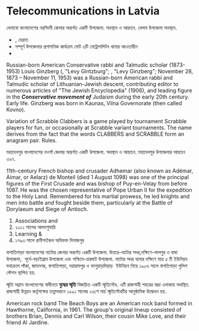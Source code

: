# Telecommunications in Latvia

বেলাবো বাংলাদেশের নরসিংদী জেলার অন্তর্গত একটি উপজেলা. অবস্থান ও আয়তন. বেলাব উপজেলা অবস্থান.

* , হেরাত
* সম্পূর্ণ উপজেলার প্রশাসনিক কার্যক্রম মোট ৬টি মেট্রোপলিটন থানার আওতাধীন
* <templatestyles src="Reflist/styles.css" />

Russian-born American Conservative rabbi and Talmudic scholar (1873-1953)
Louis Ginzberg (, "Levy Gintzburg"; , "Levy Ginzberg"; November 28, 1873 – November 11, 1953) was a Russian-born American rabbi and Talmudic scholar of Lithuanian-Jewish descent, contributing editor to numerous articles of "The Jewish Encyclopedia" (1906), and leading figure in the ***Conservative movement of*** Judaism during the early 20th century. Early life. Ginzberg was born in Kaunas, Vilna Governorate (then called Kovno).

Variation of Scrabble
Clabbers is a game played by tournament Scrabble players for fun, or occasionally at Scrabble variant tournaments. The name derives from the fact that the words CLABBERS and SCRABBLE form an anagram pair. Rules.

মহাদেবপুর বাংলাদেশের নওগাঁ জেলার অন্তর্গত একটি উপজেলা. অবস্থান ও আয়তন. মহাদেবপুর উপজেলার আয়তন ৩৯৭.

11th-century French bishop and crusader
Adhemar (also known as Adémar, Aimar, or Aelarz) de Monteil (died 1 August 1098) was one of the principal figures of the First Crusade and was bishop of Puy-en-Velay from before 1087. He was the chosen representative of Pope Urban II for the expedition to the Holy Land. Remembered for his martial prowess, he led knights and men into battle and fought beside them, particularly at the Battle of Dorylaeum and Siege of Antioch.

1. Associations and
1. ২০১১ সালের আদমশুমারি
1. Learning &
1. ১৭৯৩ সালে রানীশংকৈল অবিভক্ত দিনাজপুর

বাগাতিপাড়া বাংলাদেশের নাটোর জেলার অন্তর্গত একটি উপজেলা. উত্তরে-নাটোর সদর,দক্ষিণে-লালপুর ও বাঘা উপজেলা,  পূর্বে-বড়াইগ্রাম উপজেলা এবং পশ্চিমে-চারঘাট উপজেলা. নাটোর সদর থানার দক্ষিণে মাত্র ৫ টি ইউনিয়ন যথাক্রমে পাঁকা, জামনগর, বাগাতিপাড়া, দয়ারামপুর ও ফাগুয়াড়দিয়াড়  ইউনিয়ন নিয়ে ১৯০৬ সালে বাগতিপাড়া পুলিশ স্টেশন স্থাপিত হয়.

স্মৃতি অম্লান বাংলাদেশের স্বাধীনতা **যুদ্ধের স্মৃতি** বিজড়িত একটি স্মৃতিসৌধ. এটি রাজশাহী শহরের ভদ্রা এলাকায় অবস্থিত. রাজশাহী উন্নয়ন কর্তৃপক্ষের তত্ত্বাবধানে ১৯৯১ সালের ২৬শে মার্চ স্মৃতিসৌধটির আনুষ্ঠানিক উদ্বোধন হয়.

American rock band
The Beach Boys are an American rock band formed in Hawthorne, California, in 1961. The group's original lineup consisted of brothers Brian, Dennis and Carl Wilson, their cousin Mike Love, and their friend Al Jardine.

